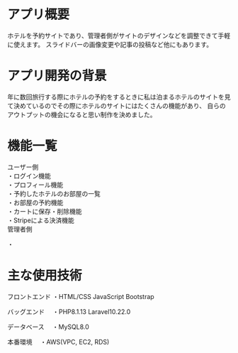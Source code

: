 # アプリ概要
ホテルを予約サイトであり、管理者側がサイトのデザインなどを調整できて手軽に使えます。
スライドバーの画像変更や記事の投稿など他にもあります。

# アプリ開発の背景
年に数回旅行する際にホテルの予約をするときに私は泊まるホテルのサイトを見て決めているのでその際にホテルのサイトにはたくさんの機能があり、
自らのアウトプットの機会になると思い制作を決めました。

# 機能一覧
ユーザー側<br>
  ・ログイン機能<br>
  ・プロフィール機能<br>
  ・予約したホテルのお部屋の一覧<br>
  ・お部屋の予約機能<br>
  ・カートに保存・削除機能<br>
  ・Stripeによる決済機能<br>
管理者側<br>

  ・


# 主な使用技術

フロントエンド 
  ・HTML/CSS JavaScript Bootstrap

バッグエンド
　・PHP8.1.13 Laravel10.22.0

データベース
　・MySQL8.0

本番環境
　・AWS(VPC, EC2, RDS)
  

